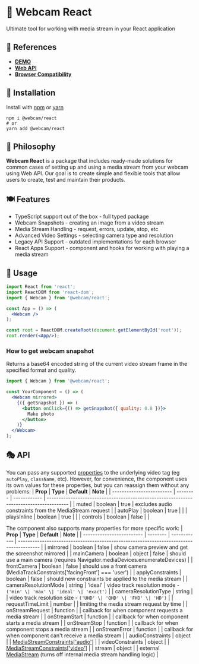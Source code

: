 # 📸 Webcam React

Ultimate tool for working with media stream in your React application

## 🔗 References

- [**DEMO**](https://react-webcam-ultimate.vercel.app/en/react)
- [**Web API**](https://developer.mozilla.org/en-US/docs/Web/API/MediaDevices/getUserMedia)
- [**Browser Сompatibility**](https://caniuse.com/stream)

## 🌌 Installation

Install with [npm](https://www.npmjs.com/) or [yarn](https://yarnpkg.com/)

```shell
npm i @webcam/react
# or
yarn add @webcam/react
```

## 🦉 Philosophy

**Webcam React** is a package that includes ready-made solutions for common cases of setting up and using a media stream from your webcam using Web API. Our goal is to create simple and flexible tools that allow users to create, test and maintain their products.

## 🍽️ Features

- TypeScript support out of the box - full typed package
- Webcam Snapshots - creating an image from a video stream
- Media Stream Handling - request, errors, update, stop, etc
- Advanced Video Settings - selecting camera type and resolution
- Legacy API Support - outdated implementations for each browser
- React Apps Support - component and hooks for working with playing a media stream

## 🚀 Usage

```jsx
import React from 'react';
import ReactDOM from 'react-dom';
import { Webcam } from '@webcam/react';

const App = () => (
  <Webcam />
);

const root = ReactDOM.createRoot(document.getElementById('root'));
root.render(<App/>);
```

### How to get webcam snapshot

Returns a base64 encoded string of the current video stream frame in the specified format and quality.

```jsx
import { Webcam } from '@webcam/react';

const YourComponent = () => (
  <Webcam mirrored>
    {({ getSnapshot }) => (
      <button onClick={() => getSnapshot({ quality: 0.8 })}>
        Make photo
      </button>
    )}
  </Webcam>
);
```

## 🎭 API

You can pass any supported [properties](https://developer.mozilla.org/en-US/docs/Web/HTML/Element/video) to the underlying video tag (eg `autoPlay`, `className`, etc). However, for convenience, the component uses its own values for these properties, but you can reassign them without any problems:
| **Prop**                  | **Type** | **Default**  | **Note**                                                                                |
| ------------------------- | -------- | ------------ | --------------------------------------------------------------------------------------- |
| muted                     | boolean  | true         | excludes audio constraints from the MediaStream request                                 |
| autoPlay                  | boolean  | true         |                                                                                         |
| playsInline               | boolean  | true         |                                                                                         |
| controls                  | boolean  | false        |                                                                                         |

The component also supports many properties for more specific work:
| **Prop**                  | **Type** | **Default**  | **Note**                                                                                |
| ------------------------- | -------- | ------------ | --------------------------------------------------------------------------------------- |
| mirrored                  | boolean  | false        | show camera preview and get the screenshot mirrored                                     |
| mainCamera       | boolean \| object | false        | should use a main camera (requires Navigator.mediaDevices.enumerateDevices)             |
| frontCamera               | boolean  | false        | should use a front camera (MediaTrackConstraints['facingFront'] === 'user')             |
| applyConstraints          | boolean  | false        | should new constraints be applied to the media stream                                   |
| cameraResolutionMode      | string   | 'ideal'      | video track resolution mode - `('min' \| 'max' \| 'ideal' \| 'exact')`                  |
| cameraResolutionType      | string   |              | video track resolution size - `('UHD' \| 'QHD' \| 'FHD' \| 'HD')`                       |
| requestTimeLimit          | number   |              | limiting the media stream request by time                                               |
| onStreamRequest           | function |              | callback for when component requests a media stream                                     |
| onStreamStart             | function |              | callback for when component starts a media stream                                       |
| onStreamStop              | function |              | callback for when component stops a media stream                                        |
| onStreamError             | function |              | callback for when component can't receive a media stream                                |
| audioConstraints          | object   |              |
[MediaStreamConstraints['audio']](https://developer.mozilla.org/en-US/docs/Web/API/MediaTrackConstraints)                                         |
| videoConstraints          | object   |              |
[MediaStreamConstraints['video']](https://developer.mozilla.org/en-US/docs/Web/API/MediaTrackConstraints)                                         |
| stream                    | object   |              |
external [MediaStream](https://developer.mozilla.org/en-US/docs/Web/API/MediaStream) (turns off internal media stream handling logic)             |




